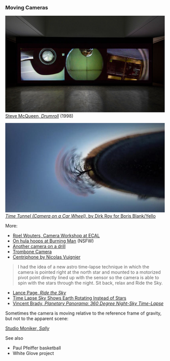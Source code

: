### Moving Cameras

![Steve McQueen, Drumroll](images/drumroll-steve-mcqueen.jpg)<br />
[Steve McQueen, *Drumroll*](https://www.youtube.com/watch?v=9oGO2mawifA) (1998)

![Dirk Roy, *Time Tunnel*](images/time-tunnel.jpg)<br />
[*Time Tunnel (Camera on a Car Wheel)*, by Dirk Roy for Boris Blank/Yello](https://vimeo.com/84162988)

More: 

* [Roel Wouters, Camera Workshop at ECAL](http://gizmodo.com/these-designers-make-boring-old-video-cameras-do-imposs-1444863383)
* [On hula hoops at Burning Man](https://www.youtube.com/watch?v=J9bZ_8lZZfE) (NSFW)
* [Another camera on a drill](https://www.youtube.com/watch?v=FIJfshJ757s)
* [Trombone Camera](https://www.youtube.com/watch?v=soDn2puEuL8)
* [Centriphone by Nicolas Vuignier](https://www.youtube.com/watch?v=aqncOP7OzMg)

> I had the idea of a new astro time-lapse technique in which the camera is pointed right at the north star and mounted to a motorized pivot point directly lined up with the sensor so the camera is able to spin with the stars through the night. Sit back, relax and Ride the Sky.

* [Lance Page, *Ride the Sky*](https://vimeo.com/98679934)
* [Time Lapse Sky Shows Earth Rotating Instead of Stars](https://www.youtube.com/watch?v=nkn2ZXWDl6k)
* [Vincent Brady, *Planetary Panorama: 360 Degree Night-Sky Time-Lapse*](https://www.youtube.com/watch?v=azJaOQAGTJo)

Sometimes the camera is moving relative to the reference frame of gravity, but not to the apparent scene:

[Studio Moniker, *Sally*](http://roelwouters.com/sally)

See also 

* Paul Pfeiffer basketball
* White Glove project
